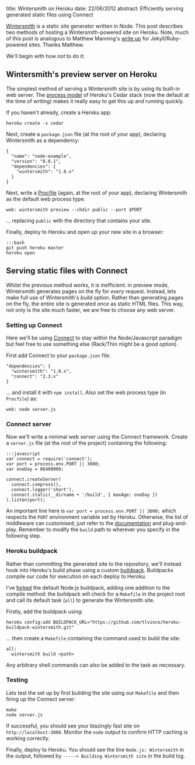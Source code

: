 title: Wintersmith on Heroku
date: 22/06/2012
abstract: Efficiently serving generated static files using Connect

[Wintersmith][] is a static site generator written in Node. This post describes
two methods of hosting a Wintersmith-powered site on Heroku. Note, much of this
post is analogous to Matthew Manning's [write up][mm] for Jekyll/Ruby-powered
sites. Thanks Matthew.

We'll begin with how *not* to do it:

## Wintersmith's preview server on Heroku

The simplest method of serving a Wintersmith site is by using its built-in web
server. The [process model][pm] of Heroku's Cedar stack (now the default at the
time of writing) makes it really easy to get this up and running quickly.

If you haven't already, create a Heroku app:

    heroku create -s cedar

Next, create a `package.json` file (at the root of your app), declaring
Wintersmith as a dependency:

    {
      "name": "node-example",
      "version": "0.0.1",
      "dependencies": {
        "wintersmith": "1.0.x"
      }
    }

Next, write a [Procfile][] (again, at the root of your app), declaring
Wintersmith as the default web process type:

    web: wintersmith preview --chdir public --port $PORT

... replacing `public` with the directory that contains your site.

Finally, deploy to Heroku and open up your new site in a browser:

    :::bash
    git push heroku master
    heroku open

## Serving static files with Connect

Whilst the previous method works, it is inefficient: in preview mode,
Wintersmith generates pages on the fly for *every* request. Instead, lets make
full use of Wintersmith's *build* option. Rather than generating pages on the
fly, the entire site is generated *once* as static HTML files. This way, not
only is the site much faster, we are free to choose any web server.

### Setting up Connect

Here we'll be using [Connect][] to stay within the Node/Javascript paradigm but
feel free to use something else (Rack/Thin might be a good option).

First add Connect to your `package.json` file:

    "dependencies": {
      "wintersmith": "1.0.x",
      "connect": "2.3.x"
    }

... and install it with `npm install`. Also set the web process type (in
`Procfile`) as:

    web: node server.js

### Connect server

Now we'll write a minimal web server using the Connect framework. Create a
`server.js` file (at the root of the project) containing the following:

    :::javascript
    var connect = require('connect');
    var port = process.env.PORT || 3000;
    var oneDay = 86400000;

    connect.createServer(
      connect.compress(),
      connect.logger('short'),
      connect.static(__dirname + '/build', { maxAge: oneDay })
    ).listen(port);

An important line here is `var port = process.env.PORT || 3000;` which respects
the `PORT` environment variable set by Heroku. Otherwise, the list of middleware
can customised; just refer to the [documentation][connect] and plug-and-play.
Remember to modify the `build` path to wherever you specify in the following
step.

### Heroku buildpack

Rather than committing the generated site to the repository, we'll instead hook
into Heroku's build phase using a custom [buildpack][]. Buildpacks compile our
code for execution on each deploy to Heroku.

I've [forked][buildpackws] the default Node.js buildpack, adding one addition to
the compile method: the buildpack will check for a `Makefile` in the project
root and call its default task (`all`) to generate the Wintersmith site.

Firstly, add the buildpack using:

    heroku config:add BUILDPACK_URL="https://github.com/tlvince/heroku-buildpack-wintersmith.git"

... then create a `Makefile` containing the command used to build the site:

    all:
      wintersmith build <path>

Any arbitrary shell commands can also be added to the task as necessary.

### Testing

Lets test the set up by first building the site using our `Makefile` and then
firing up the Connect server:

    make
    node server.js

If successful, you should see your blazingly fast site on
`http://localhost:3000`. Monitor the `node` output to confirm HTTP caching is
working correctly.

Finally, deploy to Heroku. You should see the line `Node.js: Wintersmith` in the
output, followed by `-----> Building Wintersmith site` in the build log.

  [mm]: http://www.mwmanning.com/2011/11/29/Run-Your-Jekyll-Site-On-Heroku.html
  [pm]: https://devcenter.heroku.com/articles/cedar#process_model
  [connect]: http://www.senchalabs.org/connect/
  [procfile]: https://devcenter.heroku.com/articles/procfile
  [buildpack]: https://devcenter.heroku.com/articles/buildpacks
  [buildpackws]: https://github.com/tlvince/heroku-buildpack-wintersmith
  [wintersmith]: http://jnordberg.github.com/wintersmith/
